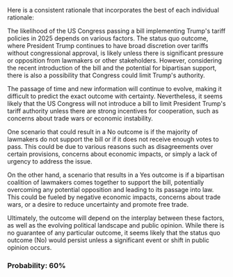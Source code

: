Here is a consistent rationale that incorporates the best of each individual rationale:

The likelihood of the US Congress passing a bill implementing Trump's tariff policies in 2025 depends on various factors. The status quo outcome, where President Trump continues to have broad discretion over tariffs without congressional approval, is likely unless there is significant pressure or opposition from lawmakers or other stakeholders. However, considering the recent introduction of the bill and the potential for bipartisan support, there is also a possibility that Congress could limit Trump's authority.

The passage of time and new information will continue to evolve, making it difficult to predict the exact outcome with certainty. Nevertheless, it seems likely that the US Congress will not introduce a bill to limit President Trump's tariff authority unless there are strong incentives for cooperation, such as concerns about trade wars or economic instability.

One scenario that could result in a No outcome is if the majority of lawmakers do not support the bill or if it does not receive enough votes to pass. This could be due to various reasons such as disagreements over certain provisions, concerns about economic impacts, or simply a lack of urgency to address the issue.

On the other hand, a scenario that results in a Yes outcome is if a bipartisan coalition of lawmakers comes together to support the bill, potentially overcoming any potential opposition and leading to its passage into law. This could be fueled by negative economic impacts, concerns about trade wars, or a desire to reduce uncertainty and promote free trade.

Ultimately, the outcome will depend on the interplay between these factors, as well as the evolving political landscape and public opinion. While there is no guarantee of any particular outcome, it seems likely that the status quo outcome (No) would persist unless a significant event or shift in public opinion occurs.

### Probability: 60%